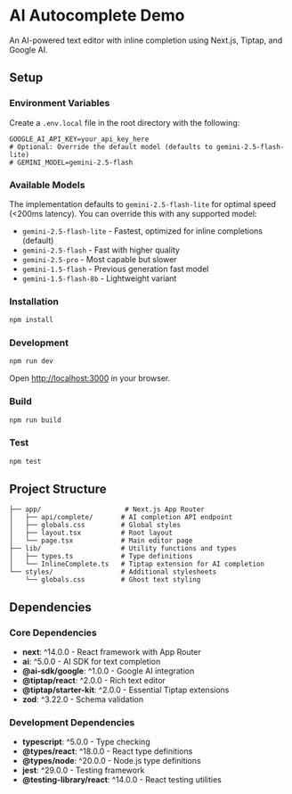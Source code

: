 # AI Autocomplete Demo

An AI-powered text editor with inline completion using Next.js, Tiptap, and Google AI.

## Setup

### Environment Variables

Create a `.env.local` file in the root directory with the following:

```
GOOGLE_AI_API_KEY=your_api_key_here
# Optional: Override the default model (defaults to gemini-2.5-flash-lite)
# GEMINI_MODEL=gemini-2.5-flash
```

### Available Models

The implementation defaults to `gemini-2.5-flash-lite` for optimal speed (<200ms latency). You can override this with any supported model:

- `gemini-2.5-flash-lite` - Fastest, optimized for inline completions (default)
- `gemini-2.5-flash` - Fast with higher quality
- `gemini-2.5-pro` - Most capable but slower
- `gemini-1.5-flash` - Previous generation fast model
- `gemini-1.5-flash-8b` - Lightweight variant

### Installation

```bash
npm install
```

### Development

```bash
npm run dev
```

Open [http://localhost:3000](http://localhost:3000) in your browser.

### Build

```bash
npm run build
```

### Test

```bash
npm test
```

## Project Structure

```
├── app/                     # Next.js App Router
│   ├── api/complete/       # AI completion API endpoint
│   ├── globals.css         # Global styles
│   ├── layout.tsx          # Root layout
│   └── page.tsx            # Main editor page
├── lib/                    # Utility functions and types
│   ├── types.ts            # Type definitions
│   └── InlineComplete.ts   # Tiptap extension for AI completion
└── styles/                 # Additional stylesheets
    └── globals.css         # Ghost text styling
```

## Dependencies

### Core Dependencies
- **next**: ^14.0.0 - React framework with App Router
- **ai**: ^5.0.0 - AI SDK for text completion
- **@ai-sdk/google**: ^1.0.0 - Google AI integration
- **@tiptap/react**: ^2.0.0 - Rich text editor
- **@tiptap/starter-kit**: ^2.0.0 - Essential Tiptap extensions
- **zod**: ^3.22.0 - Schema validation

### Development Dependencies
- **typescript**: ^5.0.0 - Type checking
- **@types/react**: ^18.0.0 - React type definitions
- **@types/node**: ^20.0.0 - Node.js type definitions
- **jest**: ^29.0.0 - Testing framework
- **@testing-library/react**: ^14.0.0 - React testing utilities